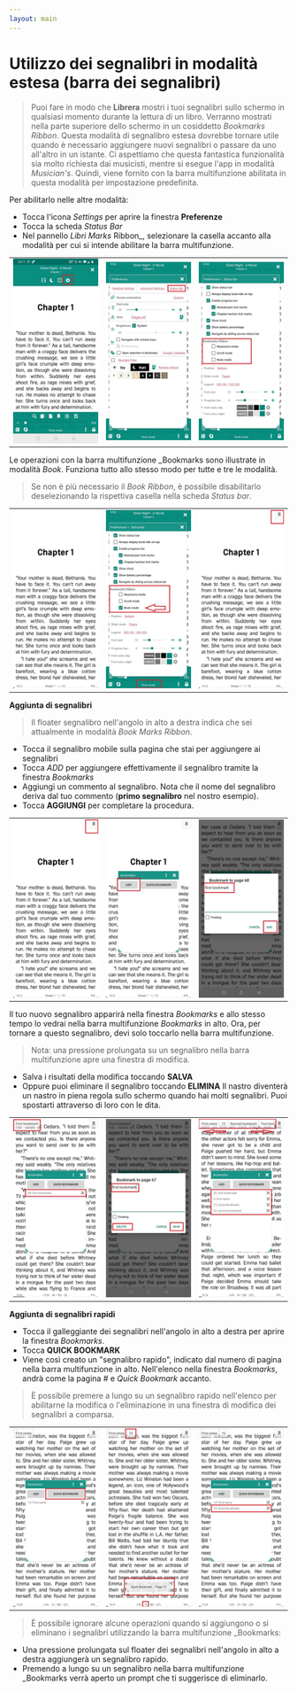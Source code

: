 ```yaml
---
layout: main
---
```


# Utilizzo dei segnalibri in modalità estesa (barra dei segnalibri)

> Puoi fare in modo che **Librera** mostri i tuoi segnalibri sullo schermo in qualsiasi momento durante la lettura di un libro. Verranno mostrati nella parte superiore dello schermo in un cosiddetto _Bookmarks Ribbon_. Questa modalità di segnalibro estesa dovrebbe tornare utile quando è necessario aggiungere nuovi segnalibri o passare da uno all'altro in un istante.
> Ci aspettiamo che questa fantastica funzionalità sia molto richiesta dai musicisti, mentre si esegue l'app in modalità _Musician's_. Quindi, viene fornito con la barra multifunzione abilitata in questa modalità per impostazione predefinita.

Per abilitarlo nelle altre modalità:

* Tocca l'icona _Settings_ per aprire la finestra **Preferenze**
* Tocca la scheda _Status Bar_
* Nel pannello _Libri Marks_ Ribbon_, selezionare la casella accanto alla modalità per cui si intende abilitare la barra multifunzione.

||||
|-|-|-|
|![](1.jpg)|![](2.jpg)|![](3.jpg)|

Le operazioni con la barra multifunzione _Bookmarks sono illustrate in modalità _Book_. Funziona tutto allo stesso modo per tutte e tre le modalità.

> Se non è più necessario il _Book Ribbon_, è possibile disabilitarlo deselezionando la rispettiva casella nella scheda _Status bar_.

||||
|-|-|-|
|![](4.jpg)|![](5.jpg)|![](6.jpg)|


**Aggiunta di segnalibri**

> Il floater segnalibro nell'angolo in alto a destra indica che sei attualmente in modalità _Book Marks Ribbon_.

* Tocca il segnalibro mobile sulla pagina che stai per aggiungere ai segnalibri
* Tocca _ADD_ per aggiungere effettivamente il segnalibro tramite la finestra _Bookmarks_
* Aggiungi un commento al segnalibro. Nota che il nome del segnalibro deriva dal tuo commento (**primo segnalibro** nel nostro esempio).
* Tocca **AGGIUNGI** per completare la procedura.

||||
|-|-|-|
|![](7.jpg)|![](8.jpg)|![](9.jpg)|

Il tuo nuovo segnalibro apparirà nella finestra _Bookmarks_ e allo stesso tempo lo vedrai nella barra multifunzione _Bookmarks_ in alto. Ora, per tornare a questo segnalibro, devi solo toccarlo nella barra multifunzione.

> Nota: una pressione prolungata su un segnalibro nella barra multifunzione apre una finestra di modifica.
* Salva i risultati della modifica toccando **SALVA**
* Oppure puoi eliminare il segnalibro toccando **ELIMINA**
Il nastro diventerà un nastro in piena regola sullo schermo quando hai molti segnalibri. Puoi spostarti attraverso di loro con le dita.

||||
|-|-|-|
|![](10.jpg)|![](15.jpg)|![](11.jpg)|

**Aggiunta di segnalibri rapidi**

* Tocca il galleggiante dei segnalibri nell'angolo in alto a destra per aprire la finestra _Bookmarks_.
* Tocca **QUICK BOOKMARK**
* Viene così creato un &quot;segnalibro rapido&quot;, indicato dal numero di pagina nella barra multifunzione in alto. Nell'elenco nella finestra _Bookmarks_, andrà come la pagina # e _Quick Bookmark_ accanto.
> È possibile premere a lungo su un segnalibro rapido nell'elenco per abilitarne la modifica o l'eliminazione in una finestra di modifica dei segnalibri a comparsa.

||||
|-|-|-|
|![](12.jpg)|![](13.jpg)|![](14.jpg)|

> È possibile ignorare alcune operazioni quando si aggiungono o si eliminano i segnalibri utilizzando la barra multifunzione _Bookmarks:

* Una pressione prolungata sul floater dei segnalibri nell'angolo in alto a destra aggiungerà un segnalibro rapido.
* Premendo a lungo su un segnalibro nella barra multifunzione _Bookmarks verrà aperto un prompt che ti suggerisce di eliminarlo.
